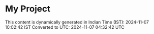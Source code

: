 # My Project

This content is dynamically generated in Indian Time (IST): 2024-11-07 10:02:42 IST
Converted to UTC: 2024-11-07 04:32:42 UTC
